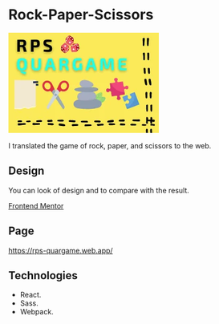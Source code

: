 # Rock-Paper-Scissors

![](src/images/Portada.webp)

I translated the game of rock, paper, and scissors to the web.

## Design

You can look of design and to compare with the result.

[Frontend Mentor](https://www.frontendmentor.io/challenges/rock-paper-scissors-game-pTgwgvgH)

## Page

https://rps-quargame.web.app/

## Technologies

- React.
- Sass.
- Webpack.
